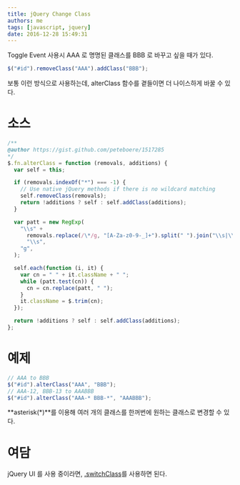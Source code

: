 ```yaml
---
title: jQuery Change Class
authors: me
tags: [javascript, jquery]
date: 2016-12-28 15:49:31
---
```


Toggle Event 사용시 AAA 로 명명된 클래스를 BBB 로 바꾸고 싶을 때가 있다.

```javascript
$("#id").removeClass("AAA").addClass("BBB");
```

보통 이런 방식으로 사용하는데, alterClass 함수를 곁들이면 더 나이스하게 바꿀 수 있다.

# 소스

```js
/**
@author https://gist.github.com/peteboere/1517285
*/
$.fn.alterClass = function (removals, additions) {
  var self = this;

  if (removals.indexOf("*") === -1) {
    // Use native jQuery methods if there is no wildcard matching
    self.removeClass(removals);
    return !additions ? self : self.addClass(additions);
  }

  var patt = new RegExp(
    "\\s" +
      removals.replace(/\*/g, "[A-Za-z0-9-_]+").split(" ").join("\\s|\\s") +
      "\\s",
    "g",
  );

  self.each(function (i, it) {
    var cn = " " + it.className + " ";
    while (patt.test(cn)) {
      cn = cn.replace(patt, " ");
    }
    it.className = $.trim(cn);
  });

  return !additions ? self : self.addClass(additions);
};
```

# 예제

```javascript
// AAA to BBB
$("#id").alterClass("AAA", "BBB");
// AAA-12, BBB-13 to AAABBB
$("#id").alterClass("AAA-* BBB-*", "AAABBB");
```

**asterisk(\*)**를 이용해 여러 개의 클래스를 한꺼번에 원하는 클래스로 변경할 수 있다.

# 여담

jQuery UI 를 사용 중이라면, [.switchClass](https://api.jqueryui.com/switchclass/)를 사용하면 된다.
